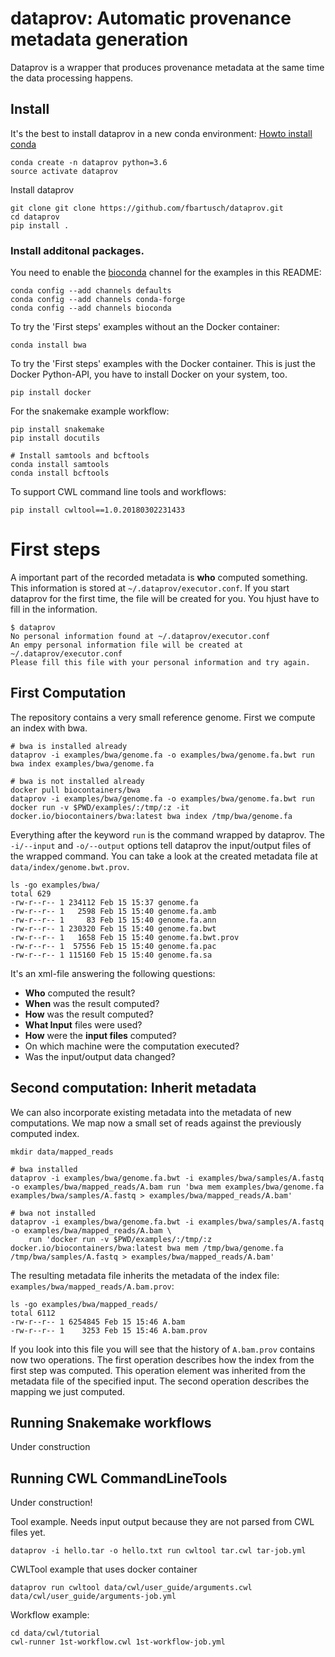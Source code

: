 # dataprov: Automatic provenance metadata generation

Dataprov is a wrapper that produces provenance metadata at the same time the data processing happens.

## Install

It's the best to install dataprov in a new conda environment:
[Howto install conda](https://conda.io/miniconda.html)

```
conda create -n dataprov python=3.6
source activate dataprov
```

Install dataprov

```
git clone git clone https://github.com/fbartusch/dataprov.git
cd dataprov
pip install .
```

### Install additonal packages.

You need to enable the [bioconda](https://bioconda.github.io/) channel for the examples in this README:

```
conda config --add channels defaults
conda config --add channels conda-forge
conda config --add channels bioconda
```

To try the 'First steps' examples without an the Docker container:

```
conda install bwa
```

To try the 'First steps' examples with the Docker container. This is just the Docker Python-API, you have to install Docker on your system, too.

```
pip install docker
```

For the snakemake example workflow:

```
pip install snakemake
pip install docutils

# Install samtools and bcftools
conda install samtools
conda install bcftools
```

To support CWL command line tools and workflows:

```
pip install cwltool==1.0.20180302231433
```


# First steps

A important part of the recorded metadata is **who** computed something.
This information is stored at `~/.dataprov/executor.conf`. If you start dataprov for the first time, the file will be created for you. You hjust have to fill in the information. 

```
$ dataprov
No personal information found at ~/.dataprov/executor.conf
An empy personal information file will be created at ~/.dataprov/executor.conf
Please fill this file with your personal information and try again.
```

## First Computation

The repository contains a very small reference genome. First we compute an index with bwa. 

```
# bwa is installed already
dataprov -i examples/bwa/genome.fa -o examples/bwa/genome.fa.bwt run bwa index examples/bwa/genome.fa

# bwa is not installed already
docker pull biocontainers/bwa
dataprov -i examples/bwa/genome.fa -o examples/bwa/genome.fa.bwt run docker run -v $PWD/examples/:/tmp/:z -it docker.io/biocontainers/bwa:latest bwa index /tmp/bwa/genome.fa
```

Everything after the keyword `run` is the command wrapped by dataprov. The `-i/--input` and `-o/--output` options tell dataprov the input/output files of the wrapped command.
You can take a look at the created metadata file at `data/index/genome.bwt.prov`.

```
ls -go examples/bwa/
total 629
-rw-r--r-- 1 234112 Feb 15 15:37 genome.fa
-rw-r--r-- 1   2598 Feb 15 15:40 genome.fa.amb
-rw-r--r-- 1     83 Feb 15 15:40 genome.fa.ann
-rw-r--r-- 1 230320 Feb 15 15:40 genome.fa.bwt
-rw-r--r-- 1   1658 Feb 15 15:40 genome.fa.bwt.prov
-rw-r--r-- 1  57556 Feb 15 15:40 genome.fa.pac
-rw-r--r-- 1 115160 Feb 15 15:40 genome.fa.sa
```

It's an xml-file answering the following questions:

  * **Who** computed the result?
  * **When** was the result computed?
  * **How** was the result computed?
  * **What Input** files were used?
  * **How** were the **input files** computed?
  * On which machine were the computation executed?
  * Was the input/output data changed? 

## Second computation: Inherit metadata

We can also incorporate existing metadata into the metadata of new computations. We map now a small set of reads against the previously computed index.

```
mkdir data/mapped_reads

# bwa installed
dataprov -i examples/bwa/genome.fa.bwt -i examples/bwa/samples/A.fastq -o examples/bwa/mapped_reads/A.bam run 'bwa mem examples/bwa/genome.fa examples/bwa/samples/A.fastq > examples/bwa/mapped_reads/A.bam'

# bwa not installed
dataprov -i examples/bwa/genome.fa.bwt -i examples/bwa/samples/A.fastq -o examples/bwa/mapped_reads/A.bam \
    run 'docker run -v $PWD/examples/:/tmp/:z  docker.io/biocontainers/bwa:latest bwa mem /tmp/bwa/genome.fa /tmp/bwa/samples/A.fastq > examples/bwa/mapped_reads/A.bam'
```

The resulting metadata file inherits the metadata of the index file: `examples/bwa/mapped_reads/A.bam.prov`:

```
ls -go examples/bwa/mapped_reads/
total 6112
-rw-r--r-- 1 6254845 Feb 15 15:46 A.bam
-rw-r--r-- 1    3253 Feb 15 15:46 A.bam.prov
```

If you look into this file you will see that the history of `A.bam.prov` contains now two operations. The first operation describes how the index from the first step was computed. This operation element was inherited from the metadata file of the specified input. The second operation describes the mapping we just computed.


## Running Snakemake workflows

Under construction

## Running CWL CommandLineTools

Under construction!

Tool example. Needs input output because they are not parsed from CWL files yet.

```
dataprov -i hello.tar -o hello.txt run cwltool tar.cwl tar-job.yml
```

CWLTool example that uses docker container

```
dataprov run cwltool data/cwl/user_guide/arguments.cwl data/cwl/user_guide/arguments-job.yml
```

Workflow example:

```
cd data/cwl/tutorial
cwl-runner 1st-workflow.cwl 1st-workflow-job.yml
```

